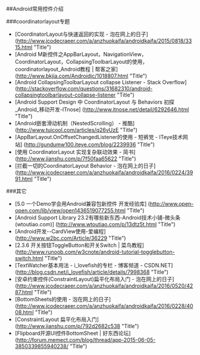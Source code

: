 
##Android常用控件介绍

###coordinatorlayout专题

* [CoordinatorLayout与快速返回的实现 - 泡在网上的日子] (http://www.jcodecraeer.com/a/anzhuokaifa/androidkaifa/2015/0818/3315.html  "Title")
* [Android M新控件之AppBarLayout，NavigationView，CoordinatorLayout，CollapsingToolbarLayout的使用，coordinatorlayout_Android教程 | 帮客之家] (http://www.bkjia.com/Androidjc/1018807.html  "Title")
* [Android CollapsingToolbarLayout collapse Listener - Stack Overflow] (http://stackoverflow.com/questions/31682310/android-collapsingtoolbarlayout-collapse-listener  "Title")
* [Android Support Design 中 CoordinatorLayout 与 Behaviors 初探_Android_移动开发-ITnose] (http://www.itnose.net/detail/6292646.html  "Title")
* [Android嵌套滑动机制（NestedScrolling） - 推酷] (http://www.tuicool.com/articles/q26vUzE  "Title")
* [AppBarLayout.OnOffsetChangedListener的使用 - 短裤党 - ITeye技术网站] (http://gundumw100.iteye.com/blog/2239936  "Title")
* [使用 CoordinatorLayout 实现复杂联动效果 - 简书] (http://www.jianshu.com/p/7f50faa65622  "Title")
* [拦截一切的CoordinatorLayout Behavior - 泡在网上的日子] (http://www.jcodecraeer.com/a/anzhuokaifa/androidkaifa/2016/0224/3991.html  "Title")


###其它

* [5.0 一个Demo学会用Android兼容包新控件 开发经验库] (http://www.open-open.com/lib/view/open1436519077255.html  "Title")
* [Android Support Library 23.2有哪些新东西-Android技术小铺-微头条(wtoutiao.com)] (http://www.wtoutiao.com/p/13dtz5t.html  "Title")
* [Android开发--CardView使用-爱编程] (http://www.w2bc.com/Article/36229  "Title")
* [2.3.6 开关按钮ToggleButton和开关Switch | 菜鸟教程] (http://www.runoob.com/w3cnote/android-tutorial-togglebutton-switch.html  "Title")
* [TextWatcher基本用法 - i_lovefish的专栏 - 博客频道 - CSDN.NET] (http://blog.csdn.net/i_lovefish/article/details/7998368  "Title")
* [安卓约束控件(ConstraintLayout)扁平化布局入门 - 泡在网上的日子] (http://www.jcodecraeer.com/a/anzhuokaifa/androidkaifa/2016/0520/4287.html  "Title")
* [BottomSheets的使用 - 泡在网上的日子] (http://www.jcodecraeer.com/a/anzhuokaifa/androidkaifa/2016/0228/4008.html  "Title")
* [ConstraintLayout 扁平化布局入门] (http://www.jianshu.com/p/792d2682c538 "Title")
* [Flipboard开源UI控件BottomSheet | 好东西论坛] (http://forum.memect.com/blog/thread/app-2015-06-05-3850339855940238/  "Title")

